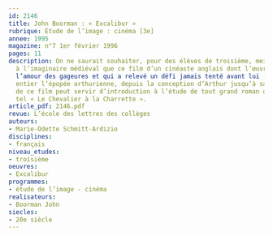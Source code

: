 ```yaml
---
id: 2146
title: John Boorman : « Excalibur » 
rubrique: Étude de l’image : cinéma [3e]
annee: 1995
magazine: n°7 1er février 1996
pages: 11
description: On ne saurait souhaiter, pour des élèves de troisième, meilleure introduction
  à l’imaginaire médiéval que ce film d’un cinéaste anglais dont l’œuvre entière révèle
  l’amour des gageures et qui a relevé un défi jamais tenté avant lui : raconter en
  entier l’épopée arthurienne, depuis la conception d’Arthur jusqu’à sa mort. L’étude
  de ce film peut servir d’introduction à l’étude de tout grand roman du Moyen Âge,
  tel « Le Chevalier à la Charrette ».
article_pdf: 2146.pdf
revue: L’école des lettres des collèges
auteurs:
- Marie-Odette Schmitt-Ardizio
disciplines:
- français
niveau_etudes:
- troisième
oeuvres:
- Excalibur
programmes:
- étude de l’image - cinéma
realisateurs:
- Boorman John
siecles:
- 20e siècle
---
```


